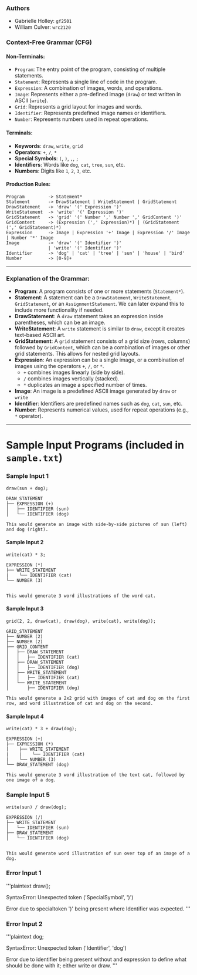 ### **Authors**
- Gabrielle Holley: `gf2501`
- William Culver: `wrc2120`

### **Context-Free Grammar (CFG)**

#### **Non-Terminals:**
- `Program`: The entry point of the program, consisting of multiple statements.
- `Statement`: Represents a single line of code in the program.
- `Expression`: A combination of images, words, and operations.
- `Image`: Represents either a pre-defined image (`draw`) or text written in ASCII (`write`).
- `Grid`: Represents a grid layout for images and words.
- `Identifier`: Represents predefined image names or identifiers.
- `Number`: Represents numbers used in repeat operations.

#### **Terminals:**
- **Keywords**: `draw`, `write`, `grid`
- **Operators**: `+`, `/`, `*`
- **Special Symbols**: `(`, `)`, `,`, `;`
- **Identifiers**: Words like `dog`, `cat`, `tree`, `sun`, etc.
- **Numbers**: Digits like `1`, `2`, `3`, etc.

#### **Production Rules:**

```
Program         -> Statement*
Statement       -> DrawStatement | WriteStatement | GridStatement
DrawStatement   -> 'draw' '(' Expression ')'
WriteStatement  -> 'write' '(' Expression ')'
GridStatement   -> 'grid' '(' Number ',' Number ',' GridContent ')'
GridContent     -> (Expression (',' Expression)*) | (GridStatement (',' GridStatement)*)
Expression      -> Image | Expression '+' Image | Expression '/' Image | Number '*' Image
Image           -> 'draw' '(' Identifier ')'
                | 'write' '(' Identifier ')'
Identifier      -> 'dog' | 'cat' | 'tree' | 'sun' | 'house' | 'bird'
Number          -> [0-9]+
```

---

### **Explanation of the Grammar**:

- **Program**: A program consists of one or more statements (`Statement*`).
- **Statement**: A statement can be a `DrawStatement`, `WriteStatement`, `GridStatement`, or an `AssignmentStatement`. We can later expand this to include more functionality if needed.
- **DrawStatement**: A `draw` statement takes an expression inside parentheses, which can be an image.
- **WriteStatement**: A `write` statement is similar to `draw`, except it creates text-based ASCII art.
- **GridStatement**: A `grid` statement consists of a grid size (rows, columns) followed by `GridContent`, which can be a combination of images or other grid statements. This allows for nested grid layouts.
- **Expression**: An expression can be a single image, or a combination of images using the operators `+`, `/`, or `*`.
  - `+` combines images linearly (side by side).
  - `/` combines images vertically (stacked).
  - `*` duplicates an image a specified number of times.
- **Image**: An image is a predefined ASCII image generated by `draw` or `write`
- **Identifier**: Identifiers are predefined names such as `dog`, `cat`, `sun`, etc.
- **Number**: Represents numerical values, used for repeat operations (e.g., `*` operator).

---

# Sample Input Programs (included in `sample.txt`)

### Sample Input 1
```plaintext
draw(sun + dog);

DRAW_STATEMENT
├── EXPRESSION (+)
│   ├── IDENTIFIER (sun)
│   └── IDENTIFIER (dog)

This would generate an image with side-by-side pictures of sun (left) and dog (right). 
```
#### Sample Input 2
```plaintext
write(cat) * 3;

EXPRESSION (*)
├── WRITE_STATEMENT
|    └── IDENTIFIER (cat)
└── NUMBER (3)


This would generate 3 word illustrations of the word cat.
```

#### Sample Input 3
```plaintext
grid(2, 2, draw(cat), draw(dog), write(cat), write(dog));

GRID_STATEMENT
├── NUMBER (2)
├── NUMBER (2)
├── GRID_CONTENT
│   ├── DRAW_STATEMENT
│   │   ├── IDENTIFIER (cat)
│   ├── DRAW_STATEMENT
│   │   ├── IDENTIFIER (dog)
│   ├── WRITE_STATEMENT
│   │   ├── IDENTIFIER (cat)
│   └── WRITE_STATEMENT
│       ├── IDENTIFIER (dog)

This would generate a 2x2 grid with images of cat and dog on the first row, and word illustration of cat and dog on the second.
```

#### Sample Input 4
```plaintext
write(cat) * 3 + draw(dog);

EXPRESSION (+)
├── EXPRESSION (*)
|    ├── WRITE_STATEMENT
|    |    └── IDENTIFIER (cat)
|    └── NUMBER (3)
└── DRAW_STATEMENT (dog)

This would generate 3 word illustration of the text cat, followed by one image of a dog.
```

### Sample Input 5
```plaintext
write(sun) / draw(dog);

EXPRESSION (/)
├── WRITE_STATEMENT
│   └── IDENTIFIER (sun)
├── DRAW_STATEMENT
│   └── IDENTIFIER (dog)


This would generate word illustration of sun over top of an image of a dog.
```

### Error Input 1
'''plaintext
draw();

SyntaxError: Unexpected token ('SpecialSymbol', ')')

Error due to specialtoken ')' being present where Identifier was expected.
'''

### Error Input 2
'''plaintext
dog;

SyntaxError: Unexpected token ('Identifier', 'dog')

Error due to identifier being present without and expression to define what should be done with it; either write or draw.
'''
